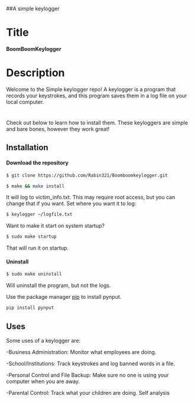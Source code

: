   ##A simple keylogger
  # Title

**BoomBoomKeylogger**

# Description

Welcome to the Simple keylogger repo! A keylogger is a program that records your keystrokes, and this program saves them in a log file on your local computer.
#
Check out below to learn how to install them. These keyloggers are simple and bare bones, however they work great!

## Installation

#### Download the repository

```bash
$ git clone https://github.com/Rabin321/Boomboomkeylogger.git
```
```bash
$ make && make install
```

It will log to victim_info.txt. This may require root access, but you can change that if you want. Set where you want it to log:

```bash
$ keylogger ~/logfile.txt
```




Want to make it start on system startup?
```bash
$ sudo make startup
```



That will run it on startup.

#### Uninstall
```bash
$ sudo make uninstall
```


Will uninstall the program, but not the logs.


Use the package manager [pip](https://pip.pypa.io/en/stable/) to install pynput.

```bash
pip install pynput
```

## Uses
Some uses of a keylogger are:

-Business Administration: Monitor what employees are doing.

-School/Institutions: Track keystrokes and log banned words in a file.

-Personal Control and File Backup: Make sure no one is using your computer 
 when you are away.

-Parental Control: Track what your children are doing.
Self analysis
